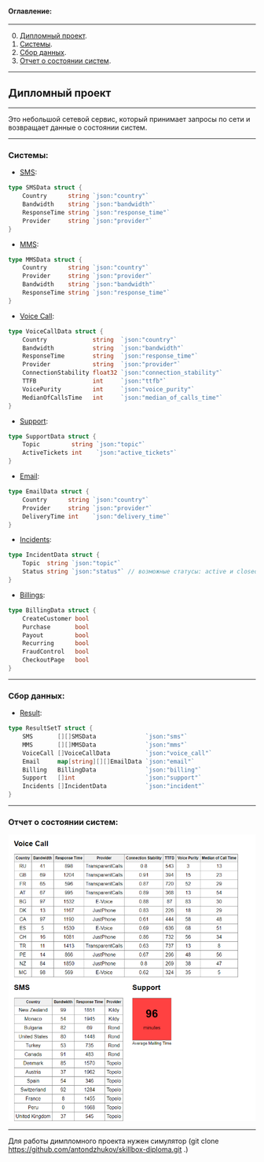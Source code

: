 #### Оглавление:
____
0. [Дипломный проект](https://github.com/CyrilSbrodov/diplom/edit/master/README.md#дипломный-проект).
1. [Системы](https://github.com/CyrilSbrodov/diplom/edit/master/README.md#системы).
2. [Сбор данных](https://github.com/CyrilSbrodov/diplom/edit/master/README.md#сбор-данных).
3. [Отчет о состоянии систем](https://github.com/CyrilSbrodov/diplom/edit/master/README.md#отчет-о-состоянии-систем).
____

## Дипломный проект
____

Это небольшой сетевой сервис, который принимает запросы по сети и возвращает данные о состоянии систем.
____

### Системы: 
- [SMS](https://github.com/CyrilSbrodov/diplom/blob/master/internal/sms.go):
```GO
type SMSData struct {
	Country      string `json:"country"`
	Bandwidth    string `json:"bandwidth"`
	ResponseTime string `json:"response_time"`
	Provider     string `json:"provider"`
} 
```

- [MMS](https://github.com/CyrilSbrodov/diplom/blob/master/internal/mms.go):
```GO
type MMSData struct {
	Country      string `json:"country"`
	Provider     string `json:"provider"`
	Bandwidth    string `json:"bandwidth"`
	ResponseTime string `json:"response_time"`
}
```

- [Voice Call](https://github.com/CyrilSbrodov/diplom/blob/master/internal/voice.go):
```GO
type VoiceCallData struct {
	Country             string  `json:"country"`
	Bandwidth           string  `json:"bandwidth"`
	ResponseTime        string  `json:"response_time"`
	Provider            string  `json:"provider"`
	ConnectionStability float32 `json:"connection_stability"`
	TTFB                int     `json:"ttfb"`
	VoicePurity         int     `json:"voice_purity"`
	MedianOfCallsTime   int     `json:"median_of_calls_time"`
}
```

- [Support](https://github.com/CyrilSbrodov/diplom/blob/master/internal/support.go): 
```GO
type SupportData struct {
	Topic         string `json:"topic"`
	ActiveTickets int    `json:"active_tickets"`
}
```

- [Email](https://github.com/CyrilSbrodov/diplom/blob/master/internal/email.go): 
```GO
type EmailData struct {
	Country      string `json:"country"`
	Provider     string `json:"provider"`
	DeliveryTime int    `json:"delivery_time"`
}
```

- [Incidents](https://github.com/CyrilSbrodov/diplom/blob/master/internal/incident.go): 
```GO
type IncidentData struct {
	Topic  string `json:"topic"`
	Status string `json:"status"` // возможные статусы: active и closed
}
```

- [Billings](https://github.com/CyrilSbrodov/diplom/blob/master/internal/billing.go): 
```GO
type BillingData struct {
	CreateCustomer bool
	Purchase       bool
	Payout         bool
	Recurring      bool
	FraudControl   bool
	CheckoutPage   bool
}
```
____

### Сбор данных:
- [Result](https://github.com/CyrilSbrodov/diplom/blob/master/internal/result.go): 
```GO
type ResultSetT struct {
	SMS       [][]SMSData              `json:"sms"`
	MMS       [][]MMSData              `json:"mms"`
	VoiceCall []VoiceCallData          `json:"voice_call"`
	Email     map[string][][]EmailData `json:"email"`
	Billing   BillingData              `json:"billing"`
	Support   []int                    `json:"support"`
	Incidents []IncidentData           `json:"incident"`
}
```
____

### Отчет о состоянии систем:
![Отчет:](https://github.com/CyrilSbrodov/diplom/blob/master/2022-05-10_12-00-16.png "Отчет")
____
Для работы димпломного проекта нужен симулятор (git clone https://github.com/antondzhukov/skillbox-diploma.git .)
